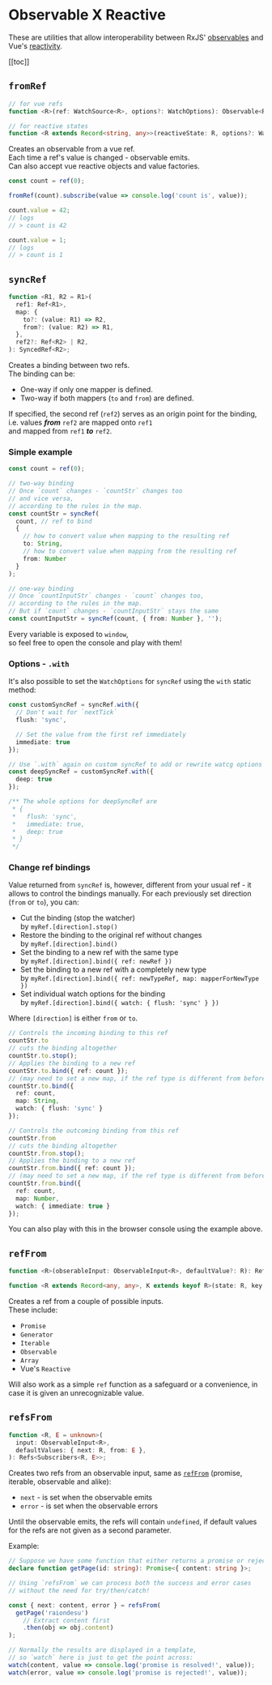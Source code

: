 # Observable X Reactive

These are utilities that allow interoperability between RxJS' [observables](https://rxjs.dev/guide/observable) and Vue's [reactivity](https://vuejs.org/guide/essentials/reactivity-fundamentals.html).

[[toc]]

## `fromRef`

```ts
// for vue refs
function <R>(ref: WatchSource<R>, options?: WatchOptions): Observable<R>;

// for reactive states
function <R extends Record<string, any>>(reactiveState: R, options?: WatchOptions): Observable<R>;
```

Creates an observable from a vue ref.\
Each time a ref's value is changed - observable emits.\
Can also accept vue reactive objects and value factories.

```ts
const count = ref(0);

fromRef(count).subscribe(value => console.log('count is', value));

count.value = 42;
// logs
// > count is 42

count.value = 1;
// logs
// > count is 1
```

## `syncRef`

```ts
function <R1, R2 = R1>(
  ref1: Ref<R1>,
  map: {
    to?: (value: R1) => R2,
    from?: (value: R2) => R1,
  },
  ref2?: Ref<R2> | R2,
): SyncedRef<R2>;
```

Creates a binding between two refs.\
The binding can be:
- One-way if only one mapper is defined.
- Two-way if both mappers (`to` and `from`) are defined.

If specified, the second ref (`ref2`) serves as an origin point for the binding,\
i.e. values ***from*** `ref2` are mapped onto `ref1`\
and mapped from `ref1` ***to*** `ref2`.

### Simple example

```ts
const count = ref(0);

// two-way binding
// Once `count` changes - `countStr` changes too
// and vice versa,
// according to the rules in the map.
const countStr = syncRef(
  count, // ref to bind
  {
    // how to convert value when mapping to the resulting ref
    to: String,
    // how to convert value when mapping from the resulting ref
    from: Number
  }
);

// one-way binding
// Once `countInputStr` changes - `count` changes too,
// according to the rules in the map.
// But if `count` changes - `countInputStr` stays the same
const countInputStr = syncRef(count, { from: Number }, '');
```

Every variable is exposed to `window`,\
so feel free to open the console and play with them!

<ClientOnly>
  <SyncRef/>
</ClientOnly>

### Options - `.with`

It's also possible to set the `WatchOptions` for `syncRef` using the `with` static method:

```ts
const customSyncRef = syncRef.with({
  // Don't wait for `nextTick`
  flush: 'sync',

  // Set the value from the first ref immediately
  immediate: true
});

// Use `.with` again on custom syncRef to add or rewrite watcg options
const deepSyncRef = customSyncRef.with({
  deep: true
});

/** The whole options for deepSyncRef are
 * {
 *   flush: 'sync',
 *   immediate: true,
 *   deep: true
 * }
 */
```

### Change ref bindings

Value returned from `syncRef` is, however,
different from your usual ref - it allows to control the bindings manually.
For each previously set direction (`from` or `to`), you can:
- Cut the binding (stop the watcher)\
  by `myRef.[direction].stop()`
- Restore the binding to the original ref without changes\
  by `myRef.[direction].bind()`
- Set the binding to a new ref with the same type\
  by `myRef.[direction].bind({ ref: newRef })`
- Set the binding to a new ref with a completely new type\
  by `myRef.[direction].bind({ ref: newTypeRef, map: mapperForNewType })`
- Set individual watch options for the binding\
  by `myRef.[direction].bind({ watch: { flush: 'sync' } })`

Where `[direction]` is either `from` or `to`.

```ts
// Controls the incoming binding to this ref
countStr.to
// cuts the binding altogether
countStr.to.stop();
// Applies the binding to a new ref
countStr.to.bind({ ref: count });
// (may need to set a new map, if the ref type is different from before)
countStr.to.bind({
  ref: count,
  map: String,
  watch: { flush: 'sync' }
});

// Controls the outcoming binding from this ref
countStr.from
// cuts the binding altogether
countStr.from.stop();
// Applies the binding to a new ref
countStr.from.bind({ ref: count });
// (may need to set a new map, if the ref type is different from before)
countStr.from.bind({
  ref: count,
  map: Number,
  watch: { immediate: true }
});
```

You can also play with this in the browser console using the example above.

## `refFrom`

```ts
function <R>(obserableInput: ObservableInput<R>, defaultValue?: R): Ref<UnwrapRef<R>>;

function <R extends Record<any, any>, K extends keyof R>(state: R, key: K): Ref<UnwrapRef<R[K]>>;
```

Creates a ref from a couple of possible inputs.\
These include:
- `Promise`
- `Generator`
- `Iterable`
- `Observable`
- `Array`
- Vue's `Reactive`

Will also work as a simple `ref` function as a safeguard or a convenience, in case it is given an unrecognizable value.

## `refsFrom`

```ts
function <R, E = unknown>(
  input: ObservableInput<R>,
  defaultValues: { next: R, from: E },
): Refs<Subscribers<R, E>>;
```

Creates two refs from an observable input, same as [`refFrom`](#reffrom) (promise, iterable, observable and alike):
- `next` - is set when the observable emits
- `error` - is set when the observable errors

Until the observable emits, the refs will contain `undefined`,
if default values for the refs are not given as a second parameter.

Example:
```ts
// Suppose we have some function that either returns a promise or rejects it:
declare function getPage(id: string): Promise<{ content: string }>;

// Using `refsFrom` we can process both the success and error cases
// without the need for try/then/catch!

const { next: content, error } = refsFrom(
  getPage('raiondesu')
    // Extract content first
    .then(obj => obj.content)
);

// Normally the results are displayed in a template,
// so `watch` here is just to get the point across:
watch(content, value => console.log('promise is resolved!', value));
watch(error, value => console.log('promise is rejected!', value));
```
